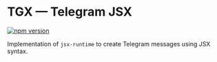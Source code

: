 # TGX — Telegram JSX

[![npm version](https://img.shields.io/npm/v/%40telegum%2Ftgx?style=flat&labelColor=%2318181b&color=%2351a2dd)](https://www.npmjs.com/package/@telegum/tgx)

Implementation of `jsx-runtime` to create Telegram messages using JSX syntax.

